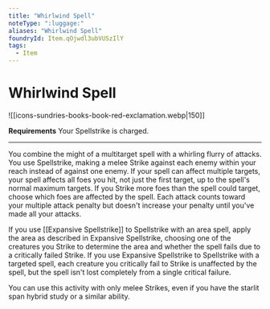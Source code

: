 ```yaml
---
title: "Whirlwind Spell"
noteType: ":luggage:"
aliases: "Whirlwind Spell"
foundryId: Item.qOjwdl3ubVUSzIlY
tags:
  - Item
---
```


# Whirlwind Spell
![[icons-sundries-books-book-red-exclamation.webp|150]]

**Requirements** Your Spellstrike is charged.

* * *

You combine the might of a multitarget spell with a whirling flurry of attacks. You use Spellstrike, making a melee Strike against each enemy within your reach instead of against one enemy. If your spell can affect multiple targets, your spell affects all foes you hit, not just the first target, up to the spell's normal maximum targets. If you Strike more foes than the spell could target, choose which foes are affected by the spell. Each attack counts toward your multiple attack penalty but doesn't increase your penalty until you've made all your attacks.

If you use [[Expansive Spellstrike]] to Spellstrike with an area spell, apply the area as described in Expansive Spellstrike, choosing one of the creatures you Strike to determine the area and whether the spell fails due to a critically failed Strike. If you use Expansive Spellstrike to Spellstrike with a targeted spell, each creature you critically fail to Strike is unaffected by the spell, but the spell isn't lost completely from a single critical failure.

You can use this activity with only melee Strikes, even if you have the starlit span hybrid study or a similar ability.
